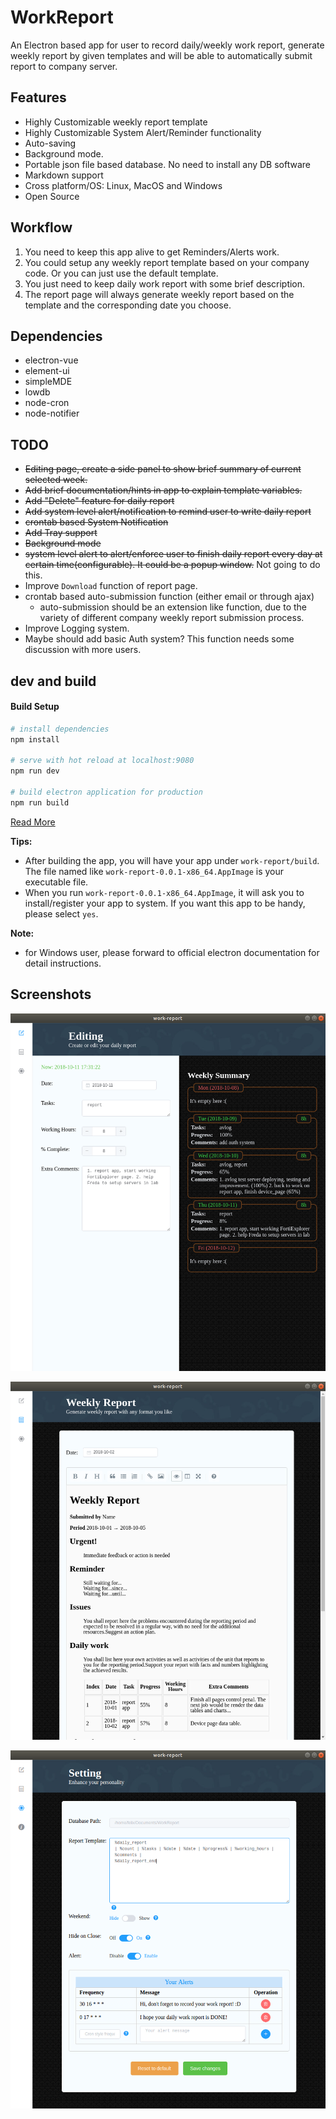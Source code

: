 # WorkReport

An Electron based app for user to record daily/weekly work report, generate weekly report by given templates and will be able to automatically submit report to company server.

## Features

* Highly Customizable weekly report template
* Highly Customizable System Alert/Reminder functionality
* Auto-saving
* Background mode.
* Portable json file based database. No need to install any DB software
* Markdown support
* Cross platform/OS: Linux, MacOS and Windows
* Open Source

## Workflow

1. You need to keep this app alive to get Reminders/Alerts work.
2. You could setup any weekly report template based on your company code. Or you can just use the default template.
3. You just need to keep daily work report with some brief description. 
4. The report page will always generate weekly report based on the template and the corresponding date you choose.

## Dependencies

* electron-vue
* element-ui
* simpleMDE
* lowdb
* node-cron
* node-notifier

## TODO

* ~~Editing page, create a side panel to show brief summary of current selected week.~~
* ~~Add brief documentation/hints in app to explain template variables.~~
* ~~Add "Delete" feature for daily report~~
* ~~Add system level alert/notification to remind user to write daily report~~
* ~~crontab based System Notification~~
* ~~Add Tray support~~
* ~~Background mode~~
* ~~system level alert to alert/enforce user to finish daily report every day at certain time(configurable). It could be a popup window.~~ Not going to do this.
* Improve `Download` function of report page.
* crontab based auto-submission function (either email or through ajax)
  * auto-submission should be an extension like function, due to the variety of different company weekly report submission process.
* Improve Logging system.
* Maybe should add basic Auth system? This function needs some discussion with more users.

## dev and build

#### Build Setup

``` bash
# install dependencies
npm install

# serve with hot reload at localhost:9080
npm run dev

# build electron application for production
npm run build
```

[Read More](https://github.com/phoenixzqy/WorkReport/tree/master/work-report)

**Tips:**

* After building the app, you will have your app under `work-report/build`. The file named like `work-report-0.0.1-x86_64.AppImage` is your executable file.
* When you run `work-report-0.0.1-x86_64.AppImage`, it will ask you to install/register your app to system. If you want this app to be handy, please select `yes`.

**Note:**

* for Windows user, please forward to official electron documentation for detail instructions.

## Screenshots

![Editing page](https://github.com/phoenixzqy/WorkReport/blob/master/images/editing_page.png?raw=true)

![Report Page](https://github.com/phoenixzqy/WorkReport/blob/master/images/report_page.png?raw=true)

![Setting Page](https://github.com/phoenixzqy/WorkReport/blob/master/images/setting_page.png?raw=true)
